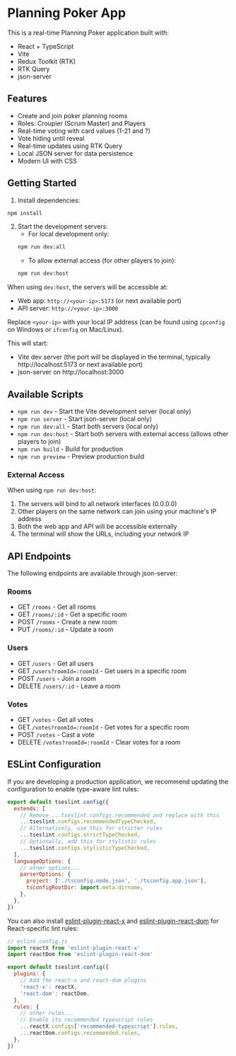 # Planning Poker App

This is a real-time Planning Poker application built with:
- React + TypeScript
- Vite
- Redux Toolkit (RTK)
- RTK Query
- json-server

## Features

- Create and join poker planning rooms
- Roles: Croupier (Scrum Master) and Players
- Real-time voting with card values (1-21 and ?)
- Vote hiding until reveal
- Real-time updates using RTK Query
- Local JSON server for data persistence
- Modern UI with CSS

## Getting Started

1. Install dependencies:
```bash
npm install
```

2. Start the development servers:
   - For local development only:
   ```bash
   npm run dev:all
   ```
   - To allow external access (for other players to join):
   ```bash
   npm run dev:host
   ```

When using `dev:host`, the servers will be accessible at:
- Web app: `http://<your-ip>:5173` (or next available port)
- API server: `http://<your-ip>:3000`

Replace `<your-ip>` with your local IP address (can be found using `ipconfig` on Windows or `ifconfig` on Mac/Linux).

This will start:
- Vite dev server (the port will be displayed in the terminal, typically http://localhost:5173 or next available port)
- json-server on http://localhost:3000

## Available Scripts

- `npm run dev` - Start the Vite development server (local only)
- `npm run server` - Start json-server (local only)
- `npm run dev:all` - Start both servers (local only)
- `npm run dev:host` - Start both servers with external access (allows other players to join)
- `npm run build` - Build for production
- `npm run preview` - Preview production build

### External Access

When using `npm run dev:host`:
1. The servers will bind to all network interfaces (0.0.0.0)
2. Other players on the same network can join using your machine's IP address
3. Both the web app and API will be accessible externally
4. The terminal will show the URLs, including your network IP

## API Endpoints

The following endpoints are available through json-server:

### Rooms
- GET `/rooms` - Get all rooms
- GET `/rooms/:id` - Get a specific room
- POST `/rooms` - Create a new room
- PUT `/rooms/:id` - Update a room

### Users
- GET `/users` - Get all users
- GET `/users?roomId=:roomId` - Get users in a specific room
- POST `/users` - Join a room
- DELETE `/users/:id` - Leave a room

### Votes
- GET `/votes` - Get all votes
- GET `/votes?roomId=:roomId` - Get votes for a specific room
- POST `/votes` - Cast a vote
- DELETE `/votes?roomId=:roomId` - Clear votes for a room

## ESLint Configuration

If you are developing a production application, we recommend updating the configuration to enable type-aware lint rules:

```js
export default tseslint.config({
  extends: [
    // Remove ...tseslint.configs.recommended and replace with this
    ...tseslint.configs.recommendedTypeChecked,
    // Alternatively, use this for stricter rules
    ...tseslint.configs.strictTypeChecked,
    // Optionally, add this for stylistic rules
    ...tseslint.configs.stylisticTypeChecked,
  ],
  languageOptions: {
    // other options...
    parserOptions: {
      project: ['./tsconfig.node.json', './tsconfig.app.json'],
      tsconfigRootDir: import.meta.dirname,
    },
  },
})
```

You can also install [eslint-plugin-react-x](https://github.com/Rel1cx/eslint-react/tree/main/packages/plugins/eslint-plugin-react-x) and [eslint-plugin-react-dom](https://github.com/Rel1cx/eslint-react/tree/main/packages/plugins/eslint-plugin-react-dom) for React-specific lint rules:

```js
// eslint.config.js
import reactX from 'eslint-plugin-react-x'
import reactDom from 'eslint-plugin-react-dom'

export default tseslint.config({
  plugins: {
    // Add the react-x and react-dom plugins
    'react-x': reactX,
    'react-dom': reactDom,
  },
  rules: {
    // other rules...
    // Enable its recommended typescript rules
    ...reactX.configs['recommended-typescript'].rules,
    ...reactDom.configs.recommended.rules,
  },
})
```
